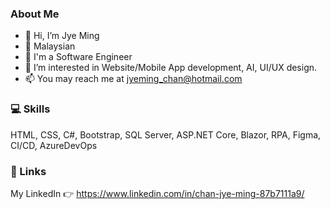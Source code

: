 ### About Me

- 👋 Hi, I’m Jye Ming
- 🎏 Malaysian
- 👧 I'm a Software Engineer
- 👀 I’m interested in Website/Mobile App development, AI, UI/UX design. 
- 📫 You may reach me at jyeming_chan@hotmail.com



### 💻 Skills  
HTML, CSS, C#, Bootstrap, SQL Server, ASP.NET Core, Blazor, RPA, Figma, CI/CD, AzureDevOps



### 🔗 Links
My LinkedIn 👉 https://www.linkedin.com/in/chan-jye-ming-87b7111a9/


<!---
jyeming0502/jyeming0502 is a ✨ special ✨ repository because its `README.md` (this file) appears on your GitHub profile.
You can click the Preview link to take a look at your changes.
--->
